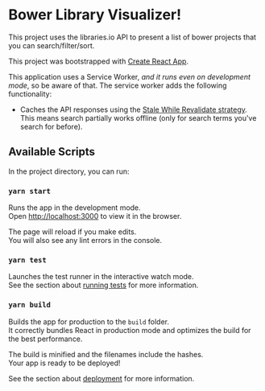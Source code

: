# Bower Library Visualizer!

This project uses the libraries.io API to present a list of bower projects that you can search/filter/sort.

This project was bootstrapped with [Create React App](https://github.com/facebook/create-react-app).

This application uses a Service Worker, _and it runs even on development mode_, so be aware of that. The service worker adds the following functionality:

- Caches the API responses using the [Stale While Revalidate strategy](https://developers.google.com/web/tools/workbox/modules/workbox-strategies#stale-while-revalidate). This means search partially works offline (only for search terms you've search for before).

## Available Scripts

In the project directory, you can run:

### `yarn start`

Runs the app in the development mode.<br />
Open [http://localhost:3000](http://localhost:3000) to view it in the browser.

The page will reload if you make edits.<br />
You will also see any lint errors in the console.

### `yarn test`

Launches the test runner in the interactive watch mode.<br />
See the section about [running tests](https://facebook.github.io/create-react-app/docs/running-tests) for more information.

### `yarn build`

Builds the app for production to the `build` folder.<br />
It correctly bundles React in production mode and optimizes the build for the best performance.

The build is minified and the filenames include the hashes.<br />
Your app is ready to be deployed!

See the section about [deployment](https://facebook.github.io/create-react-app/docs/deployment) for more information.
